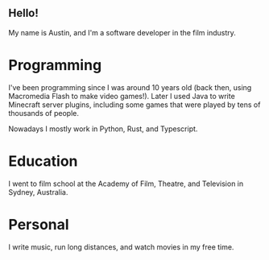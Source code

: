 ## Hello!
My name is Austin, and I'm a software developer in the film industry.

# Programming
I've been programming since I was around 10 years old (back then, using Macromedia Flash to make video games!). Later I used Java to write Minecraft server plugins, including some games that were played by tens of thousands of people.

Nowadays I mostly work in Python, Rust, and Typescript.

# Education
I went to film school at the Academy of Film, Theatre, and Television in Sydney, Australia.

# Personal
I write music, run long distances, and watch movies in my free time.
